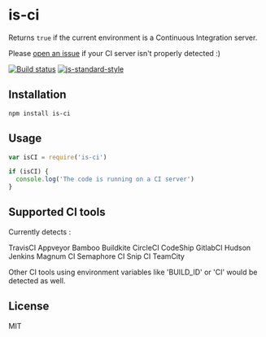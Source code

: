 # is-ci

Returns `true` if the current environment is a Continuous Integration
server.

Please [open an issue](https://github.com/watson/is-ci/issues) if your
CI server isn't properly detected :)

[![Build status](https://travis-ci.org/watson/is-ci.svg?branch=master)](https://travis-ci.org/watson/is-ci)
[![js-standard-style](https://img.shields.io/badge/code%20style-standard-brightgreen.svg?style=flat)](https://github.com/feross/standard)

## Installation

```
npm install is-ci
```

## Usage

```js
var isCI = require('is-ci')

if (isCI) {
  console.log('The code is running on a CI server')
}
```
## Supported CI tools

Currently detects :

TravisCI
Appveyor
Bamboo
Buildkite
CircleCI
CodeShip
GitlabCI
Hudson
Jenkins
Magnum CI
Semaphore CI
Snip CI
TeamCity

Other CI tools using environment variables like 'BUILD_ID' or 'CI' would be detected as well.

## License

MIT

